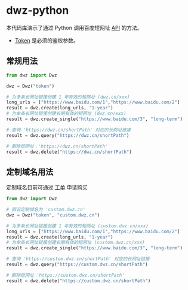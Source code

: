 # dwz-python

本代码库演示了通过 Python 调用百度短网址 [API](https://dwz.cn/console/apidoc/v3) 的方法。

* [Token](https://console.bce.baidu.com/dwz/#/dwz/token) 是必须的鉴权参数。

## 常规用法
```python
from dwz import Dwz

dwz = Dwz("token")

# 为多条长网址链接创建 1 年有效的短网址 (dwz.cn/xxx)
long_urls = ["https://www.baidu.com/1","https://www.baidu.com/2"]
result = dwz.create(long_urls, "1-year")
# 为单条长网址链接创建长期有效的短网址 (dwz.cn/xxx)
result = dwz.create_single("https://www.baidu.com/3", "long-term")

# 查询 'https://dwz.cn/shortPath' 对应的长网址链接
result = dwz.query("https://dwz.cn/shortPath")

# 删除短网址：'https://dwz.cn/shortPath'
result = dwz.delete("https://dwz.cn/shortPath")
```
## 定制域名用法
定制域名目前可通过 [工单](https://ticket.bce.baidu.com/#/ticket/create~productId=188&questionId=706&channel=2) 申请购买
```python
from dwz import Dwz

# 假设定制域名为 'custom.dwz.cn'
dwz = Dwz("token", "custom.dwz.cn")

# 为多条长网址链接创建 1 年有效的短网址 (custom.dwz.cn/xxx)
long_urls = ["https://www.baidu.com/1","https://www.baidu.com/2"]
result = dwz.create(long_urls, "1-year")
# 为单条长网址链接创建长期有效的短网址 (custom.dwz.cn/xxx)
result = dwz.create_single("https://www.baidu.com/3", "long-term")

# 查询 'https://custom.dwz.cn/shortPath' 对应的长网址链接
result = dwz.query("https://custom.dwz.cn/shortPath")

# 删除短网址 'https://custom.dwz.cn/shortPath'
result = dwz.delete("https://custom.dwz.cn/shortPath")
```